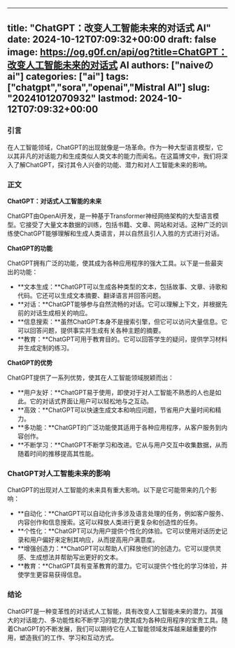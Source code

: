 
---
title: "ChatGPT：改变人工智能未来的对话式 AI"
date: 2024-10-12T07:09:32+00:00
draft: false
image: https://og.g0f.cn/api/og?title=ChatGPT：改变人工智能未来的对话式 AI
authors: ["naiveのai"]
categories: ["ai"]
tags: ["chatgpt","sora","openai","Mistral AI"]
slug: "20241012070932"
lastmod: 2024-10-12T07:09:32+00:00
---
### 引言

在人工智能领域，ChatGPT的出现就像是一场革命。作为一种大型语言模型，它以其非凡的对话能力和生成类似人类文本的能力而闻名。在这篇博文中，我们将深入了解ChatGPT，探讨其令人兴奋的功能、潜力和对人工智能未来的影响。

### 正文

**ChatGPT：对话式人工智能的未来**

ChatGPT由OpenAI开发，是一种基于Transformer神经网络架构的大型语言模型。它接受了大量文本数据的训练，包括书籍、文章、网站和对话。这种广泛的训练使ChatGPT能够理解和生成人类语言，并以自然且引人入胜的方式进行对话。

**ChatGPT的功能**

ChatGPT拥有广泛的功能，使其成为各种应用程序的强大工具。以下是一些最突出的功能：

- **文本生成：**ChatGPT可以生成各种类型的文本，包括故事、文章、诗歌和代码。它还可以生成文本摘要、翻译语言并回答问题。
- **对话：**ChatGPT能够参与自然流畅的对话。它可以理解上下文，并根据先前的对话生成相关的响应。
- **信息搜索：**虽然ChatGPT本身不是搜索引擎，但它可以访问大量信息。它可以回答问题，提供事实并生成有关各种主题的摘要。
- **教育：**ChatGPT可用于教育目的。它可以回答学生的疑问，提供学习材料并生成定制的练习。

**ChatGPT的优势**

ChatGPT提供了一系列优势，使其在人工智能领域脱颖而出：

- **用户友好：**ChatGPT易于使用，即使对于对人工智能不熟悉的人也是如此。它的对话式界面让用户可以轻松地与之互动。
- **高效：**ChatGPT可以快速生成文本和响应问题，节省用户大量时间和精力。
- **多功能：**ChatGPT的广泛功能使其适用于各种应用程序，从客户服务到内容创作。
- **不断学习：**ChatGPT不断学习和改进。它从与用户交互中收集数据，从而随着时间的推移提高其性能。

### ChatGPT对人工智能未来的影响

ChatGPT的出现对人工智能的未来具有重大影响。以下是它可能带来的几个影响：

- **自动化：**ChatGPT可以自动化许多涉及语言处理的任务，例如客户服务、内容创作和信息搜索。这可以释放人类进行更复杂和创造性的任务。
- **个性化：**ChatGPT可以为用户提供个性化的体验。它可以使用对话历史记录和用户偏好来定制其响应，从而提高用户满意度。
- **增强创造力：**ChatGPT可以帮助人们释放他们的创造力。它可以提供灵感、生成想法并帮助写出更好的文本。
- **教育：**ChatGPT具有变革教育的潜力。它可以提供个性化的学习体验，并使学生更容易获得信息。

### 结论

ChatGPT是一种变革性的对话式人工智能，具有改变人工智能未来的潜力。其强大的对话能力、多功能性和不断学习的能力使其成为各种应用程序的宝贵工具。随着ChatGPT的不断发展，我们可以期待它在人工智能领域发挥越来越重要的作用，塑造我们的工作、学习和互动方式。